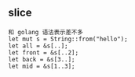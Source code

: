 ## slice
    和 golang 语法表示差不多
    let mut s = String::from("hello");
    let all = &s[..];
    let front = &s[..2];
    let back = &s[3..];
    let mid = &s[1..3];
